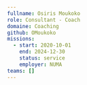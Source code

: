 ```yaml
---
fullname: Osiris Moukoko
role: Consultant - Coach
domaine: Coaching
github: OMoukoko
missions:
  - start: 2020-10-01
    end: 2024-12-30
    status: service
    employer: NUMA
teams: []
---
```

